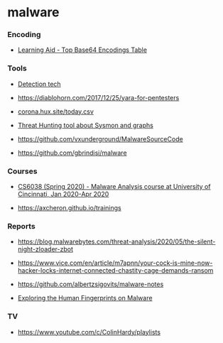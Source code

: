 malware
=======

### Encoding

-   [Learning Aid - Top Base64 Encodings Table](https://twitter.com/cyb3rops/status/1187341941794660354)

### Tools

-   [Detection tech](https://twitter.com/stvemillertime/status/1210962194374045697)

<!-- -->

-   https://diablohorn.com/2017/12/25/yara-for-pentesters

<!-- -->

-   [corona.hux.site/today.csv](https://twitter.com/hookgab/status/1244420441193746441)

<!-- -->

-   [Threat Hunting tool about Sysmon and graphs](https://github.com/lucky-luk3/Grafiki)

<!-- -->

-   https://github.com/vxunderground/MalwareSourceCode

<!-- -->

-   https://github.com/gbrindisi/malware

### Courses

-   [CS6038 (Spring 2020) - Malware Analysis course at University of Cincinnati, Jan 2020-Apr 2020](https://www.youtube.com/playlist?list=PLFvh_k-n27CnAyfsMDowQmogkG5MbZkXz)

<!-- -->

-   https://axcheron.github.io/trainings

### Reports

-   https://blog.malwarebytes.com/threat-analysis/2020/05/the-silent-night-zloader-zbot

<!-- -->

-   https://www.vice.com/en/article/m7apnn/your-cock-is-mine-now-hacker-locks-internet-connected-chastity-cage-demands-ransom

<!-- -->

-   https://github.com/albertzsigovits/malware-notes

<!-- -->

-   [Exploring the Human Fingerprints on Malware](https://www.sans.org/reading-room/whitepapers/threats/exploring-human-fingerprints-malware-39275)

### TV

-   https://www.youtube.com/c/ColinHardy/playlists
